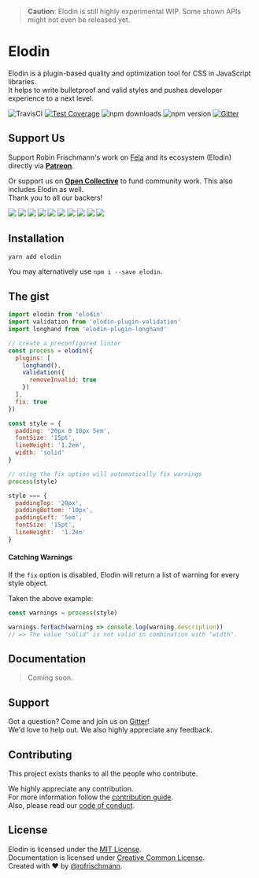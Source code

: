 > **Caution**: Elodin is still highly experimental WIP. Some shown APIs might not even be released yet.

# Elodin

Elodin is a plugin-based quality and optimization tool for CSS in JavaScript libraries.<br>
It helps to write bulletproof and valid styles and pushes developer experience to a next level.

<img alt="TravisCI" src="https://travis-ci.org/rofrischmann/elodin.svg?branch=master"> <a href="https://codeclimate.com/github/rofrischmann/elodin/coverage"><img alt="Test Coverage" src="https://codeclimate.com/github/rofrischmann/elodin/badges/coverage.svg"></a> <img alt="npm downloads" src="https://img.shields.io/npm/dm/elodin.svg"> <img alt="npm version" src="https://badge.fury.io/js/elodin.svg"> <a href="https://gitter.im/rofrischmann/elodin"><img alt="Gitter" src="https://img.shields.io/gitter/room/rofrischmann/elodin.svg"></a>

## Support Us
Support Robin Frischmann's work on [Fela](https://github.com/rofrischmann/fela) and its ecosystem (Elodin) directly via [**Patreon**](https://www.patreon.com/rofrischmann).

Or support us on [**Open Collective**](https://opencollective.com/fela) to fund community work. This also includes Elodin as well.<br>
Thank you to all our backers!

<a href="https://opencollective.com/fela/backer/0/website?requireActive=false" target="_blank"><img src="https://opencollective.com/fela/backer/0/avatar.svg?requireActive=false"></a>
<a href="https://opencollective.com/fela/backer/1/website?requireActive=false" target="_blank"><img src="https://opencollective.com/fela/backer/1/avatar.svg?requireActive=false"></a>
<a href="https://opencollective.com/fela/backer/2/website?requireActive=false" target="_blank"><img src="https://opencollective.com/fela/backer/2/avatar.svg?requireActive=false"></a>
<a href="https://opencollective.com/fela/backer/3/website?requireActive=false" target="_blank"><img src="https://opencollective.com/fela/backer/3/avatar.svg?requireActive=false"></a>
<a href="https://opencollective.com/fela/backer/4/website?requireActive=false" target="_blank"><img src="https://opencollective.com/fela/backer/4/avatar.svg?requireActive=false"></a>
<a href="https://opencollective.com/fela/backer/5/website?requireActive=false" target="_blank"><img src="https://opencollective.com/fela/backer/5/avatar.svg?requireActive=false"></a>
<a href="https://opencollective.com/fela/backer/6/website?requireActive=false" target="_blank"><img src="https://opencollective.com/fela/backer/6/avatar.svg?requireActive=false"></a>
<a href="https://opencollective.com/fela/backer/7/website?requireActive=false" target="_blank"><img src="https://opencollective.com/fela/backer/7/avatar.svg?requireActive=false"></a>
<a href="https://opencollective.com/fela/backer/8/website?requireActive=false" target="_blank"><img src="https://opencollective.com/fela/backer/8/avatar.svg?requireActive=false"></a>
<a href="https://opencollective.com/fela/backer/9/website?requireActive=false" target="_blank"><img src="https://opencollective.com/fela/backer/9/avatar.svg?requireActive=false"></a>

## Installation
```sh
yarn add elodin
```
You may alternatively use `npm i --save elodin`.

## The gist
```javascript
import elodin from 'elodin'
import validation from 'elodin-plugin-validation'
import longhand from 'elodin-plugin-longhand'

// create a preconfigured linter
const process = elodin({
  plugins: [
    longhand(),
    validation({
      removeInvalid: true
    })
  ],
  fix: true
})

const style = {
  padding: '20px 0 10px 5em',
  fontSize: '15pt',
  lineHeight: '1.2em',
  width: 'solid'
}

// using the fix option will automatically fix warnings
process(style)

style === {
  paddingTop: '20px',
  paddingBottom: '10px',
  paddingLeft: '5em',
  fontSize: '15pt',
  lineHeight:  '1.2em'
}
```

#### Catching Warnings
If the `fix` option is disabled, Elodin will return a list of warning for every style object.

Taken the above example:

```javascript
const warnings = process(style)

warnings.forEach(warning => console.log(warning.description))
// => The value "solid" is not valid in combination with "width".
```

## Documentation
> Coming soon.

## Support
Got a question? Come and join us on [Gitter](https://gitter.im/rofrischmann/elodin)!<br>
We'd love to help out. We also highly appreciate any feedback.

## Contributing

This project exists thanks to all the people who contribute.

We highly appreciate any contribution.<br>
For more information follow the [contribution guide](.github/CONTRIBUTING.md).<br>
Also, please read our [code of conduct](.github/CODE_OF_CONDUCT.md).

## License
Elodin is licensed under the [MIT License](http://opensource.org/licenses/MIT).<br>
Documentation is licensed under [Creative Common License](http://creativecommons.org/licenses/by/4.0/).<br>
Created with ♥ by [@rofrischmann](http://rofrischmann.de).
